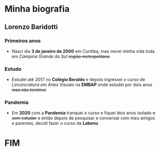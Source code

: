 # Minha biografia
## Lorenzo Baridotti
### Primeiros anos
- Nasci dia **3 de janeiro de 2000** em Curitiba, mas morei minha vida toda em _Campina Grande do Sul_ ~~região metropolitana~~
### Estudo
- Estudei até 2017 no **Colégio Beraldo** e depois ingressei o curso de _Lincenciatura em Artes Visuais_ na **EMBAP** onde estudei por dois anos ~~mas não terminei~~
### Pandemia
- Em **2020** com a **Pandemia** tranquei o curso e fiquei dois anos isolado ~~e sem estudar~~ e então depois de pesquisar e conversar com meu amigos e parentes, decidi fazer o curso da **Labenu**
# FIM